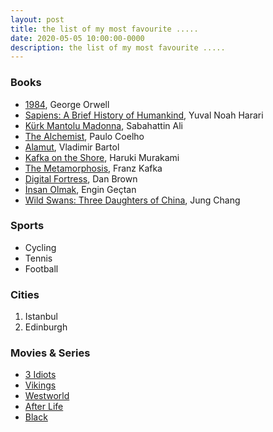 ```yaml
---
layout: post
title: the list of my most favourite .....
date: 2020-05-05 10:00:00-0000
description: the list of my most favourite .....
---
```


### Books

*   [1984](https://www.goodreads.com/book/show/40961427-1984), George Orwell
*   [Sapiens: A Brief History of Humankind](https://www.goodreads.com/book/show/23692271-sapiens), Yuval Noah Harari
*   [Kürk Mantolu Madonna](https://www.goodreads.com/book/show/220826.K_rk_Mantolu_Madonna), Sabahattin Ali
*   [The Alchemist](https://www.goodreads.com/book/show/865.The_Alchemist), Paulo Coelho
*   [Alamut](https://www.goodreads.com/book/show/171970.Alamut), Vladimir Bartol
*   [Kafka on the Shore](https://www.goodreads.com/book/show/4929.Kafka_on_the_Shore), Haruki Murakami
*   [The Metamorphosis](https://www.goodreads.com/book/show/485894.The_Metamorphosis), Franz Kafka
*   [Digital Fortress](https://www.goodreads.com/book/show/11125.Digital_Fortress), Dan Brown
*   [İnsan Olmak](https://www.goodreads.com/book/show/11079931-i-nsan-olmak), Engin Geçtan
*   [Wild Swans: Three Daughters of China](https://www.goodreads.com/book/show/1848.Wild_Swans), Jung Chang

### Sports

*   Cycling
*   Tennis
*   Football

### Cities

1.  Istanbul
2.  Edinburgh

### Movies & Series

*   [3 Idiots](https://www.imdb.com/title/tt1187043/)
*   [Vikings](https://www.imdb.com/title/tt2306299/)
*   [Westworld](https://www.imdb.com/title/tt0475784)
*   [After Life](https://www.imdb.com/title/tt8398600)
*   [Black](https://www.imdb.com/title/tt0375611)